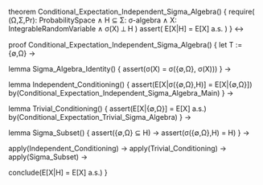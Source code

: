 theorem Conditional_Expectation_Independent_Sigma_Algebra() {
  require(
    (Ω,Σ,Pr): ProbabilitySpace ∧
    H ⊆ Σ: σ-algebra ∧
    X: IntegrableRandomVariable ∧
    σ(X) ⟂ H
  )
  assert(
    E[X|H] = E[X] a.s.
  )
} ↔

proof Conditional_Expectation_Independent_Sigma_Algebra() {
  let T := {∅,Ω} →
  
  lemma Sigma_Algebra_Identity() {
    assert(σ(X) = σ({∅,Ω}, σ(X)))
  } →

  lemma Independent_Conditioning() {
    assert(E[X|σ({∅,Ω},H)] = E[X|{∅,Ω}])
    by(Conditional_Expectation_Independent_Sigma_Algebra_Main)
  } →

  lemma Trivial_Conditioning() {
    assert(E[X|{∅,Ω}] = E[X] a.s.)
    by(Conditional_Expectation_Trivial_Sigma_Algebra)
  } →

  lemma Sigma_Subset() {
    assert({∅,Ω} ⊆ H) →
    assert(σ({∅,Ω},H) = H)
  } →

  apply(Independent_Conditioning) →
  apply(Trivial_Conditioning) →
  apply(Sigma_Subset) →
  
  conclude(E[X|H] = E[X] a.s.)
}